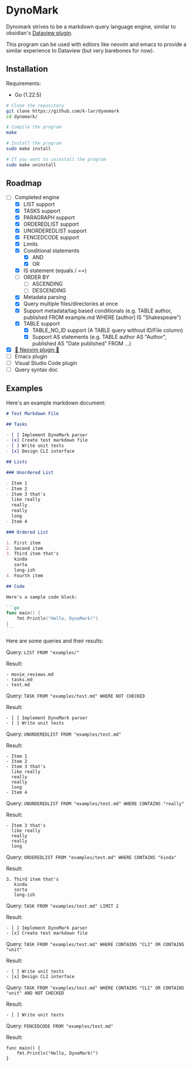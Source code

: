 # DynoMark

Dynomark strives to be a markdown query language engine, similar to obsidian's
[Dataview plugin](https://github.com/blacksmithgu/obsidian-dataview).

This program can be used with editors like neovim and emacs to provide a similar
experience to Dataview (but very barebones for now).

## Installation

Requirements:
- Go (1.22.5)

```bash
# Clone the repository
git clone https://github.com/k-lar/dynomark
cd dynomark/

# Compile the program
make

# Install the program
sudo make install

# If you want to uninstall the program
sudo make uninstall
```

## Roadmap

- [ ] Completed engine
    - [X] LIST support
    - [X] TASKS support
    - [X] PARAGRAPH support
    - [X] ORDEREDLIST support
    - [X] UNORDEREDLIST support
    - [X] FENCEDCODE support
    - [X] Limits
    - [X] Conditional statements
        - [X] AND
        - [X] OR
    - [X] IS statement (equals / ==)
    - [ ] ORDER BY
        - [ ] ASCENDING
        - [ ] DESCENDING
    - [X] Metadata parsing
    - [X] Query multiple files/directories at once
    - [X] Support metadata/tag based conditionals (e.g. TABLE author, published FROM example.md WHERE [author] IS "Shakespeare")
    - [X] TABLE support
        - [X] TABLE_NO_ID support (A TABLE query without ID/File column)
        - [X] Support AS statements (e.g. TABLE author AS "Author", published AS "Date published" FROM ...)
- [X] [🎉 Neovim plugin 🎉](https://github.com/k-lar/dynomark.nvim)
- [ ] Emacs plugin
- [ ] Visual Studio Code plugin
- [ ] Query syntax doc

## Examples

Here's an example markdown document:

````md
# Test Markdown File

## Tasks

- [ ] Implement DynoMark parser
- [x] Create test markdown file
- [ ] Write unit tests
- [x] Design CLI interface

## Lists

### Unordered List

- Item 1
- Item 2
- Item 3 that's
  like really
  really
  really
  long
- Item 4

### Ordered List

1. First item
2. Second item
3. Third item that's
   kinda
   sorta
   long-ish
4. Fourth item

## Code

Here's a sample code block:

```go
func main() {
    fmt.Println("Hello, DynoMark!")
}
```
````

Here are some queries and their results:

Query: `LIST FROM "examples/"`

Result:

```
- movie_reviews.md
- tasks.md
- test.md
```

Query: `TASK FROM "examples/test.md" WHERE NOT CHECKED`

Result:

```
- [ ] Implement DynoMark parser
- [ ] Write unit tests
```

Query: `UNORDEREDLIST FROM "examples/test.md"`

Result:

```
- Item 1
- Item 2
- Item 3 that's
  like really
  really
  really
  long
- Item 4
```

Query: `UNORDEREDLIST FROM "examples/test.md" WHERE CONTAINS "really"`

Result:

```
- Item 3 that's
  like really
  really
  really
  long
```

Query: `ORDEREDLIST FROM "examples/test.md" WHERE CONTAINS "kinda"`

Result:

```
3. Third item that's
   kinda
   sorta
   long-ish
```

Query: `TASK FROM "examples/test.md" LIMIT 2`

Result:

```
- [ ] Implement DynoMark parser
- [x] Create test markdown file
```

Query: `TASK FROM "examples/test.md" WHERE CONTAINS "CLI" OR CONTAINS "unit"`

Result:

```
- [ ] Write unit tests
- [x] Design CLI interface
```

Query: `TASK FROM "examples/test.md" WHERE CONTAINS "CLI" OR CONTAINS "unit" AND NOT CHECKED`

Result:

```
- [ ] Write unit tests
```

Query: `FENCEDCODE FROM "examples/test.md"`

Result:

```
func main() {
    fmt.Println("Hello, DynoMark!")
}
```
